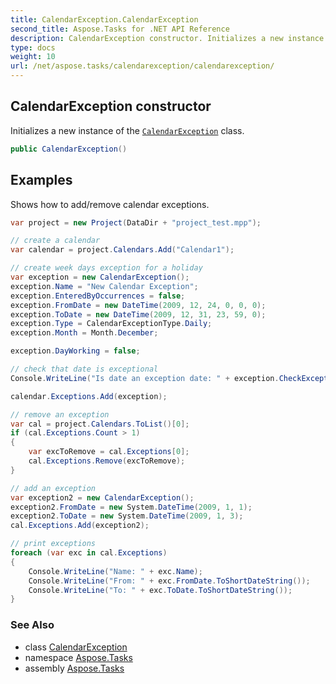 ```yaml
---
title: CalendarException.CalendarException
second_title: Aspose.Tasks for .NET API Reference
description: CalendarException constructor. Initializes a new instance of the CalendarException class
type: docs
weight: 10
url: /net/aspose.tasks/calendarexception/calendarexception/
---
```

## CalendarException constructor

Initializes a new instance of the [`CalendarException`](../) class.

```csharp
public CalendarException()
```

## Examples

Shows how to add/remove calendar exceptions.

```csharp
var project = new Project(DataDir + "project_test.mpp");

// create a calendar
var calendar = project.Calendars.Add("Calendar1");

// create week days exception for a holiday
var exception = new CalendarException();
exception.Name = "New Calendar Exception";
exception.EnteredByOccurrences = false;
exception.FromDate = new DateTime(2009, 12, 24, 0, 0, 0);
exception.ToDate = new DateTime(2009, 12, 31, 23, 59, 0);
exception.Type = CalendarExceptionType.Daily;
exception.Month = Month.December;

exception.DayWorking = false;

// check that date is exceptional
Console.WriteLine("Is date an exception date: " + exception.CheckException(new DateTime(2009, 12, 26, 8, 0, 0)));

calendar.Exceptions.Add(exception);

// remove an exception
var cal = project.Calendars.ToList()[0];
if (cal.Exceptions.Count > 1)
{
    var excToRemove = cal.Exceptions[0];
    cal.Exceptions.Remove(excToRemove);
}

// add an exception
var exception2 = new CalendarException();
exception2.FromDate = new System.DateTime(2009, 1, 1);
exception2.ToDate = new System.DateTime(2009, 1, 3);
cal.Exceptions.Add(exception2);

// print exceptions
foreach (var exc in cal.Exceptions)
{
    Console.WriteLine("Name: " + exc.Name);
    Console.WriteLine("From: " + exc.FromDate.ToShortDateString());
    Console.WriteLine("To: " + exc.ToDate.ToShortDateString());
}
```

### See Also

* class [CalendarException](../)
* namespace [Aspose.Tasks](../../calendarexception/)
* assembly [Aspose.Tasks](../../../)


